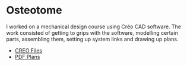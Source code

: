 # Osteotome
I worked on a mechanical design course using Créo CAD software. The work consisted of getting to grips with the software, modelling certain parts, assembling them, setting up system links and drawing up plans.

* [CREO Files](https://github.com/Maxxyyme/Osteotome/tree/main/src)
* [PDF Plans](https://github.com/Maxxyyme/Osteotome/blob/main/plans/osteotome.pdf)
